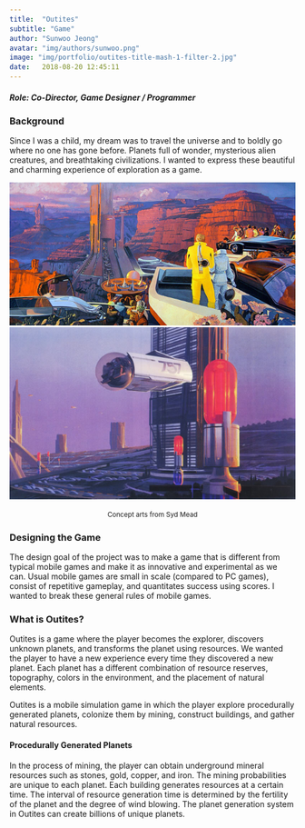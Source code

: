 ```yaml
---
title:  "Outites"
subtitle: "Game"
author: "Sunwoo Jeong"
avatar: "img/authors/sunwoo.png"
image: "img/portfolio/outites-title-mash-1-filter-2.jpg"
date:   2018-08-20 12:45:11
---
```


##### Role: Co-Director, Game Designer / Programmer

### Background
Since I was a child, my dream was to travel the universe and to boldly go where no one has gone before. Planets full of wonder, mysterious alien creatures, and breathtaking civilizations. I wanted to express these beautiful and charming experience of exploration as a game.

<center> 

<img src="/img/syd-mead-resized-1.jpg"/>

<img src="/img/syd-mead-resized-2.jpg"/>
<p><small>Concept arts from Syd Mead</small></p>

</center>

### Designing the Game
The design goal of the project was to make a game that is different from typical mobile games and make it as innovative and experimental as we can. Usual mobile games are small in scale (compared to PC games), consist of repetitive gameplay, and quantitates success using scores. I wanted to break these general rules of mobile games.

### What is Outites?
Outites is a game where the player becomes the explorer, discovers unknown planets, and transforms the planet using resources. We wanted the player to have a new experience every time they discovered a new planet. Each planet has a different combination of resource reserves, topography, colors in the environment, and the placement of natural elements.

Outites is a mobile simulation game in which the player explore procedurally generated planets, colonize them by mining, construct buildings, and gather natural resources.

#### Procedurally Generated Planets
In the process of mining, the player can obtain underground mineral resources such as stones, gold, copper, and iron. The mining probabilities are unique to each planet.
Each building generates resources at a certain time. The interval of resource generation time is determined by the fertility of the planet and the degree of wind blowing. The planet generation system in Outites can create billions of unique planets.

